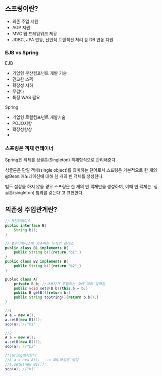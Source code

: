 
## 스프링이란?

 - 의존 주입 지원
 - AOP 지원
 - MVC 웹 프레임워크 제공
 - JDBC, JPA 연동, 선언적 트랜잭션 처리 등 DB 연동 지원
### EJB vs Spring
EJB
 - 기업형 분산컴포넌트 개발 기술
 - 견고한 스펙
 - 확장성 저하
 - 무겁다
 - 특정 WAS 필요



Spring

 - 기업형 로컬컴포넌트 개발기술
 - POJO지향
 - 확장성향상
 -

### 스프링은 객체 컨테이너

Spring은 객체를 싱글톤(Singleton) 객체형식으로 관리해준다.

 싱글톤은 단일 객체(single object)를 의미하는 단어로서 스프링은 기본적으로 한 개의 @Bean 애노테이션에 대해 한 개의 빈 객체를 생성한다.

별도 설정을 하지 않을 경우 스프링은 한 개의 빈 객체만을 생성하며, 이때 빈 객체는 '싱글톤(singleton) 범위를 갖는다'고 표현한다.



## 의존성 주입관계란?

```java
// B인터페이스 
public interface B{
	String b();
}

// B인터페이스에 의존하는 두개의 클래스
public class B1 implements B{
	public String b(){return "b1";}
}
public class B2 implements B{
	public String b(){return "b2";}
}

publuc class A{
	private B b; //사용자가 주입하는 것에 따라 달라짐
	public void setB(B b){this.b = b;}
	public B getB(){return b;}
	public String toString(){return b.b();}
}

//1
A a = new A(); 
a.setB(new B1());
sop(a); //"b1"

//2
A a = new A(); 
a.setB(new B2());
sop(a); //"b2"
```
```java
/*Spring에서는*/ 
//A a = new A();  --> XML파일로 설정
//a.setB(new B1());
sop(a); //"b1"
```
<!--stackedit_data:
eyJkaXNjdXNzaW9ucyI6eyJNeEhIMmNKRmsyM01aVENxIjp7In
N0YXJ0Ijo2OSwiZW5kIjo4MCwidGV4dCI6IuyEoOyWuOyggSDt
irjrnpzsnq3shZgg7LKY66asIn19LCJjb21tZW50cyI6eyJpaX
VFMFVtUHZqcWRPQXdoIjp7ImRpc2N1c3Npb25JZCI6Ik14SEgy
Y0pGazIzTVpUQ3EiLCJzdWIiOiJnaDo1MzkyNTIxMiIsInRleH
QiOiJjb21taXQsIHJvbGxiYWNrIOuTseydhCB4bWzroZwg7LKY
66asIiwiY3JlYXRlZCI6MTU2NzA0MTU5NjgzN319LCJoaXN0b3
J5IjpbLTIwNzk3NjU0MTcsMTU1Mzk3MTU4OCwtMTUzNTE2MzQy
OSwyMjQ0NDM1MjhdfQ==
-->